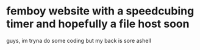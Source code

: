 # femboy website with a speedcubing timer and hopefully a file host soon
guys, im tryna do some coding but my back is sore ashell
